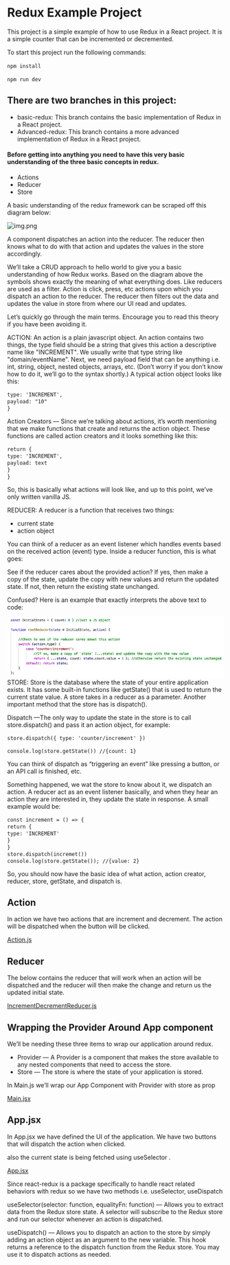 # Redux Example Project

This project is a simple example of how to use Redux in a React project.
It is a simple counter that can be incremented or decremented.

To start this project run the following commands:

```npm install ```

```npm run dev```


## There are two branches in this project:

- basic-redux: This branch contains the basic implementation of Redux in a React project.
- Advanced-redux: This branch contains a more advanced implementation of Redux in a React project.



#### Before getting into anything you need to have this very basic understanding of the three basic concepts in redux.

- Actions
- Reducer
- Store

A basic understanding of the redux framework can be scraped off this diagram below:

![img.png](img.png)

A component dispatches an action into the reducer. The reducer then knows what to do with that action and updates the values in the store accordingly.

We’ll take a CRUD approach to hello world to give you a basic understanding of how Redux works. Based on the diagram above the symbols shows exactly the meaning of what everything does. Like reducers are used as a filter. Action is click, press, etc actions upon which you dispatch an action to the reducer. The reducer then filters out the data and updates the value in store from where our UI read and updates.

Let’s quickly go through the main terms. Encourage you to read this theory if you have been avoiding it.

ACTION: An action is a plain javascript object. An action contains two things, the type field should be a string that gives this action a descriptive name like "INCREMENT". We usually write that type string like "domain/eventName". Next, we need payload field that can be anything i.e. int, string, object, nested objects, arrays, etc.
(Don’t worry if you don’t know how to do it, we’ll go to the syntax shortly.) A typical action object looks like this:

```const addTodoAction = {
type: 'INCREMENT',
payload: "10"
}
```
Action Creators — Since we’re talking about actions, it’s worth mentioning that we make functions that create and returns the action object.
These functions are called action creators and it looks something like this:

```function addTodo(text) {
return {
type: 'INCREMENT',
payload: text
}
}
```
So, this is basically what actions will look like, and up to this point, we’ve only written vanilla JS.

REDUCER: A reducer is a function that receives two things:

- current state
- action object

You can think of a reducer as an event listener which handles events based on the received action (event) type. Inside a reducer function, this is what goes:

See if the reducer cares about the provided action? If yes, then make a copy of the state, update the copy with new values and return the updated state. If not, then return the existing state unchanged.

Confused? Here is an example that exactly interprets the above text to code:

![img_1.png](img_1.png)
STORE: Store is the database where the state of your entire application exists. It has some built-in functions like getState() that is used to return the current state value. A store takes in a reducer as a parameter. Another important method that the store has is dispatch().

Dispatch —The only way to update the state in the store is to call store.dispatch() and pass it an action object, for example:

```
store.dispatch({ type: 'counter/increment' })
```
```
console.log(store.getState()) //{count: 1}
```
You can think of dispatch as “triggering an event” like pressing a button, or an API call is finished, etc.

Something happened, we wat the store to know about it, we dispatch an action. A reducer act as an event listener basically, and when they hear an action they are interested in, they update the state in response. A small example would be:
```
const increment = () => {
return {
type: 'INCREMENT'
}
}
store.dispatch(incremet())
console.log(store.getState()); //{value: 2}

```
So, you should now have the basic idea of what action, action creator, reducer, store, getState, and dispatch is.

## Action

In action we have two actions that are increment and decrement. The action will be dispatched when the button will be clicked.

[Action.js](src/actions/Actions.js)


## Reducer

The below contains the reducer that will work when an action will be dispatched and the reducer will then make the change and return us the updated initial state.

[IncrementDecrementReducer.js](src/reducers/IncrementDecrementReducer.js)


## Wrapping the Provider Around App component

We’ll be needing these three items to wrap our application around redux.

- Provider — A Provider is a component that makes the store available to any nested components that need to access the store.
- Store — The store is where the state of your application is stored.

In Main.js we’ll wrap our App Component with Provider with store as prop

[Main.jsx](src/Main.jsx)


## App.jsx

In App.jsx we have defined the UI of the application. We have two buttons that will dispatch the action when clicked.

also the current state is being fetched using useSelector .

[App.jsx](src/App.jsx)

Since react-redux is a package specifically to handle react related behaviors with redux so we have two methods i.e. useSelector, useDispatch

useSelector(selector: function, equalityFn: function) — Allows you to extract data from the Redux store state. A selector will subscribe to the Redux store and run our selector whenever an action is dispatched.

useDispatch() — Allows you to dispatch an action to the store by simply adding an action object as an argument to the new variable. This hook returns a reference to the dispatch function from the Redux store. You may use it to dispatch actions as needed.

